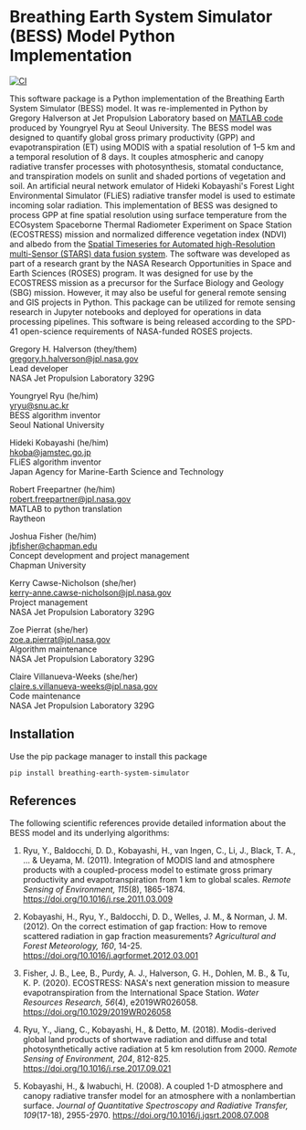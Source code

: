 # Breathing Earth System Simulator (BESS) Model Python Implementation

[![CI](https://github.com/JPL-Evapotranspiration-Algorithms/breathing-earth-system-simulator/actions/workflows/ci.yml/badge.svg)](https://github.com/JPL-Evapotranspiration-Algorithms/breathing-earth-system-simulator/actions/workflows/ci.yml)

This software package is a Python implementation of the Breathing Earth System Simulator (BESS) model. It was re-implemented in Python by Gregory Halverson at Jet Propulsion Laboratory based on [MATLAB code](https://www.environment.snu.ac.kr/bess-flux) produced by Youngryel Ryu at Seoul University. The BESS model was designed to quantify global gross primary productivity (GPP) and evapotranspiration (ET) using MODIS with a spatial resolution of 1–5 km and a temporal resolution of 8 days. It couples atmospheric and canopy radiative transfer processes with photosynthesis, stomatal conductance, and transpiration models on sunlit and shaded portions of vegetation and soil. An artificial neural network emulator of Hideki Kobayashi's Forest Light Environmental Simulator (FLiES) radiative transfer model is used to estimate incoming solar radiation. This implementation of BESS was designed to process GPP at fine spatial resolution using surface temperature from the ECOsystem Spaceborne Thermal Radiometer Experiment on Space Station (ECOSTRESS) mission and normalized difference vegetation index (NDVI) and albedo from the [Spatial Timeseries for Automated high-Resolution multi-Sensor (STARS) data fusion system](https://github.com/STARS-Data-Fusion). The software was developed as part of a research grant by the NASA Research Opportunities in Space and Earth Sciences (ROSES) program. It was designed for use by the ECOSTRESS mission as a precursor for the Surface Biology and Geology (SBG) mission. However, it may also be useful for general remote sensing and GIS projects in Python. This package can be utilized for remote sensing research in Jupyter notebooks and deployed for operations in data processing pipelines. This software is being released according to the SPD-41 open-science requirements of NASA-funded ROSES projects.

Gregory H. Halverson (they/them)<br>
[gregory.h.halverson@jpl.nasa.gov](mailto:gregory.h.halverson@jpl.nasa.gov)<br>
Lead developer<br>
NASA Jet Propulsion Laboratory 329G

Youngryel Ryu (he/him)<br>
[yryu@snu.ac.kr](mailto:yryu@snu.ac.kr)<br>
BESS algorithm inventor<br>
Seoul National University

Hideki Kobayashi (he/him)<br>
[hkoba@jamstec.go.jp](mailto:hkoba@jamstec.go.jp)<br>
FLiES algorithm inventor<br>
Japan Agency for Marine-Earth Science and Technology

Robert Freepartner (he/him)<br>
[robert.freepartner@jpl.nasa.gov](robert.freepartner@jpl.nasa.gov)<br>
MATLAB to python translation<br>
Raytheon

Joshua Fisher (he/him)<br>
[jbfisher@chapman.edu](mailto:jbfisher@chapman.edu)<br>
Concept development and project management<br>
Chapman University

Kerry Cawse-Nicholson (she/her)<br>
[kerry-anne.cawse-nicholson@jpl.nasa.gov](mailto:kerry-anne.cawse-nicholson@jpl.nasa.gov)<br>
Project management<br>
NASA Jet Propulsion Laboratory 329G

Zoe Pierrat (she/her)<br>
[zoe.a.pierrat@jpl.nasa.gov](mailto:zoe.a.pierrat@jpl.nasa.gov)<br>
Algorithm maintenance<br>
NASA Jet Propulsion Laboratory 329G

Claire Villanueva-Weeks (she/her)<br>
[claire.s.villanueva-weeks@jpl.nasa.gov](mailto:claire.s.villanueva-weeks@jpl.nasa.gov)<br>
Code maintenance<br>
NASA Jet Propulsion Laboratory 329G

## Installation

Use the pip package manager to install this package

```
pip install breathing-earth-system-simulator
```

## References

The following scientific references provide detailed information about the BESS model and its underlying algorithms:

1. Ryu, Y., Baldocchi, D. D., Kobayashi, H., van Ingen, C., Li, J., Black, T. A., ... & Ueyama, M. (2011). Integration of MODIS land and atmosphere products with a coupled-process model to estimate gross primary productivity and evapotranspiration from 1 km to global scales. *Remote Sensing of Environment, 115*(8), 1865-1874. https://doi.org/10.1016/j.rse.2011.03.009

2. Kobayashi, H., Ryu, Y., Baldocchi, D. D., Welles, J. M., & Norman, J. M. (2012). On the correct estimation of gap fraction: How to remove scattered radiation in gap fraction measurements? *Agricultural and Forest Meteorology, 160*, 14-25. https://doi.org/10.1016/j.agrformet.2012.03.001

3. Fisher, J. B., Lee, B., Purdy, A. J., Halverson, G. H., Dohlen, M. B., & Tu, K. P. (2020). ECOSTRESS: NASA's next generation mission to measure evapotranspiration from the International Space Station. *Water Resources Research, 56*(4), e2019WR026058. https://doi.org/10.1029/2019WR026058

4. Ryu, Y., Jiang, C., Kobayashi, H., & Detto, M. (2018). Modis-derived global land products of shortwave radiation and diffuse and total photosynthetically active radiation at 5 km resolution from 2000. *Remote Sensing of Environment, 204*, 812-825. https://doi.org/10.1016/j.rse.2017.09.021

5. Kobayashi, H., & Iwabuchi, H. (2008). A coupled 1-D atmosphere and canopy radiative transfer model for an atmosphere with a nonlambertian surface. *Journal of Quantitative Spectroscopy and Radiative Transfer, 109*(17-18), 2955-2970. https://doi.org/10.1016/j.jqsrt.2008.07.008
